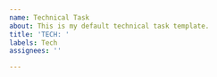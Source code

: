 ```yaml
---
name: Technical Task
about: This is my default technical task template.
title: 'TECH: '
labels: Tech
assignees: ''

---
```



